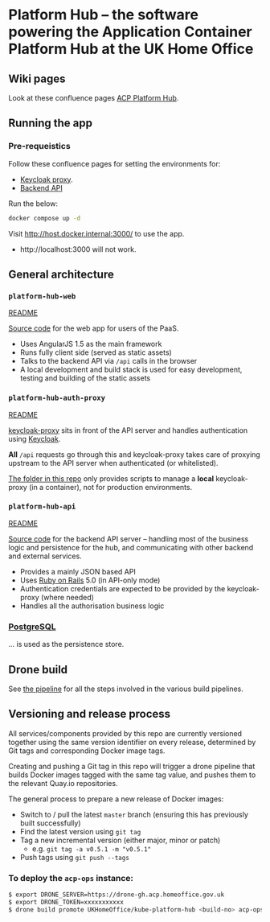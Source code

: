 # Platform Hub – the software powering the Application Container Platform Hub at the UK Home Office

## Wiki pages

Look at these confluence pages [ACP Platform Hub](https://collaboration.homeoffice.gov.uk/display/DSASS/ACP-Platform).

## Running the app

### Pre-requeistics

Follow these confluence pages for setting the environments for:
* [Keycloak proxy](https://collaboration.homeoffice.gov.uk/display/DSASS/ACP+Platform+Hub+-+keycloak+auth+proxy+local+setup).
* [Backend API](https://collaboration.homeoffice.gov.uk/display/DSASS/ACP+Platform+Hub+-+How+to+setup+API+backend+locally)

Run the below:
```sh
docker compose up -d
```

Visit http://host.docker.internal:3000/ to use the app.
- http://localhost:3000 will not work.

## General architecture

### `platform-hub-web`

[README](platform-hub-web/README.md)

[Source code](platform-hub-web) for the web app for users of the PaaS.

- Uses AngularJS 1.5 as the main framework
- Runs fully client side (served as static assets)
- Talks to the backend API via `/api` calls in the browser
- A local development and build stack is used for easy development, testing and building of the static assets

### `platform-hub-auth-proxy`

[README](platform-hub-auth-proxy/README.md)

[keycloak-proxy](https://github.com/gambol99/keycloak-proxy) sits in front of the API server and handles authentication using [Keycloak](http://www.keycloak.org/).

**All** `/api` requests go through this and keycloak-proxy takes care of proxying upstream to the API server when authenticated (or whitelisted).

[The folder in this repo](platform-hub-auth-proxy) only provides scripts to manage a **local** keycloak-proxy (in a container), not for production environments.

### `platform-hub-api`

[README](platform-hub-api/README.md)

[Source code](platform-hub-api) for the backend API server – handling most of the business logic and persistence for the hub, and communicating with other backend and external services.

- Provides a mainly JSON based API
- Uses [Ruby on Rails](http://rubyonrails.org/) 5.0 (in API-only mode)
- Authentication credentials are expected to be provided by the keycloak-proxy (where needed)
- Handles all the authorisation business logic

### [PostgreSQL](https://www.postgresql.org/)

… is used as the persistence store.

## Drone build

See [the pipeline](.drone.yml) for all the steps involved in the various build pipelines.

## Versioning and release process

All services/components provided by this repo are currently versioned together using the same version identifier on every release, determined by Git tags and corresponding Docker image tags.

Creating and pushing a Git tag in this repo will trigger a drone pipeline that builds Docker images tagged with the same tag value, and pushes them to the relevant Quay.io repositories.

The general process to prepare a new release of Docker images:

- Switch to / pull the latest `master` branch (ensuring this has previously built successfully)
- Find the latest version using `git tag`
- Tag a new incremental version (either major, minor or patch)
  - e.g. `git tag -a v0.5.1 -m "v0.5.1"`
- Push tags using `git push --tags`

### To deploy the `acp-ops` instance:

```bash
$ export DRONE_SERVER=https://drone-gh.acp.homeoffice.gov.uk
$ export DRONE_TOKEN=xxxxxxxxxxx
$ drone build promote UKHomeOffice/kube-platform-hub <build-no> acp-ops
```
